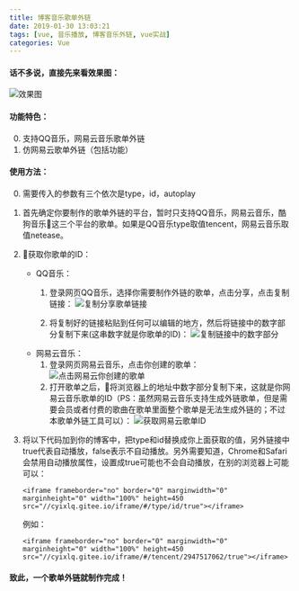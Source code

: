 ```yaml
---
title: 博客音乐歌单外链
date: 2019-01-30 13:03:21
tags: [vue, 音乐播放, 博客音乐外链, vue实战]
categories: Vue
---
```

#### 话不多说，直接先来看效果图：

![效果图](https://upload-images.jianshu.io/upload_images/8654767-be54821ed8892c19.png?imageMogr2/auto-orient/strip%7CimageView2/2/w/1240)

<!-- more -->

#### 功能特色：
0. 支持QQ音乐，网易云音乐歌单外链
1. 仿网易云歌单外链（包括功能）

#### 使用方法：
0. 需要传入的参数有三个依次是type，id，autoplay
1. 首先确定你要制作的歌单外链的平台，暂时只支持QQ音乐，网易云音乐，酷狗音乐这三个平台的歌单。如果是QQ音乐type取值tencent，网易云音乐取值netease。
2. 获取你歌单的ID：
    - QQ音乐：
        1. 登录网页QQ音乐，选择你需要制作外链的歌单，点击分享，点击复制链接：
        ![复制分享歌单链接](https://upload-images.jianshu.io/upload_images/8654767-207fb35b269e2bbe.png?imageMogr2/auto-orient/strip%7CimageView2/2/w/1240)

        2. 将复制好的链接粘贴到任何可以编辑的地方，然后将链接中的数字部分复制下来(这串数字就是你歌单的ID)：
        ![复制链接中的数字部分](https://upload-images.jianshu.io/upload_images/8654767-0949ff3166dd5749.png?imageMogr2/auto-orient/strip%7CimageView2/2/w/1240)
    - 网易云音乐：
        1. 登录网页网易云音乐，点击你创建的歌单：
        ![点击网易云你创建的歌单](https://upload-images.jianshu.io/upload_images/8654767-6b5da1fbeae5a00c.png?imageMogr2/auto-orient/strip%7CimageView2/2/w/1240)
        2. 打开歌单之后，将浏览器上的地址中数字部分复制下来，这就是你网易云音乐歌单的ID（PS：虽然网易云音乐支持生成外链歌单，但是需要会员或者付费的歌曲在歌单里面整个歌单是无法生成外链的；不过本歌单外链工具可以）：
        ![获取网易云歌单ID](https://upload-images.jianshu.io/upload_images/8654767-dafdd7c05050e336.png?imageMogr2/auto-orient/strip%7CimageView2/2/w/1240)

3. 将以下代码加到你的博客中，把type和id替换成你上面获取的值，另外链接中true代表自动播放，false表示不自动播放。另外需要知道，Chrome和Safari会禁用自动播放属性，设置成true可能也不会自动播放，在别的浏览器上可能可以：

    ```
    <iframe frameborder="no" border="0" marginwidth="0" marginheight="0" width="100%" height=450 src="//cyixlq.gitee.io/iframe/#/type/id/true"></iframe>
    ```
    例如：
    ```
    <iframe frameborder="no" border="0" marginwidth="0" marginheight="0" width="100%" height=450 src="//cyixlq.gitee.io/iframe/#/tencent/2947517062/true"></iframe>
    ```

#### 致此，一个歌单外链就制作完成！